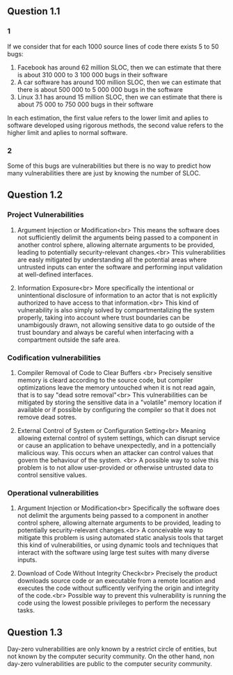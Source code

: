 ## Question 1.1
### 1
If we consider that for each 1000 source lines of code there exists 5 to 50 bugs:
 1. Facebook has around 62 million SLOC, then we can estimate that there is about 310 000 to 3 100 000 bugs in their software
 2. A car software has around 100 million SLOC, then we can estimate that there is about 500 000 to 5 000 000 bugs in the software
 3. Linux 3.1 has around 15 million SLOC, then we can estimate that there is about 75 000 to 750 000 bugs in their software

In each estimation, the first value refers to the lower limit and aplies to software developed using rigorous methods, the second value refers to the higher limit and aplies to normal software.

### 2 
Some of this bugs are vulnerabilities but there is no way to predict how many vulnerabilities there are just by knowing the number of SLOC.

## Question 1.2

### Project Vulnerabilities 
1. Argument Injection or Modification<br\>
This means the software does not sufficiently delimit the arguments being passed to a component in another control sphere, allowing alternate arguments to be provided, leading to potentially security-relevant changes.<br\>
This vulnerabilities are easly mitigated by understanding all the potential areas where untrusted inputs can enter the software and performing input validation at well-defined interfaces.

2. Information Exposure<br\>
More specifically the intentional or unintentional disclosure of information to an actor that is not explicitly authorized to have access to that information.<br\>
This kind of vulnerability is also simply solved by compartmentalizing the system properly, taking into account where trust boundaries can be unambigously drawn, not allowing sensitive data to go outside of the trust boundary and always be careful when interfacing with a compartment outside the safe area. 

### Codification vulnerabilities 
1. Compiler Removal of Code to Clear Buffers <br\>
Precisely sensitive memory is cleard according to the source code, but compiler optimizations leave the memory untouched when it is not read again, that is to say "dead sotre removal"<br\>
This vulnerabilities can be mitigated by storing the sensitive data in a "volatile" memory location if available or if possible by configuring the compiler so that it does not remove dead sotres.

2. External Control of System or Configuration Setting<br\>
Meaning allowing external control of system settings, which can disrupt service or cause an application to behave unexpectedly, and in a pottencially malicious way.
This occurs when an attacker can control values that govern the behaviour of the system. <br\>
A possible way to solve this problem is to not allow user-provided or otherwise untrusted data to control sensitive values. 

### Operational vulnerabilities
1. Argument Injection or Modification<br\>
Specifically the software does not delimit the arguments being passed to a component in another control sphere, allowing alternate arguments to be provided, leading to potentially security-relevant changes.<br\>
A conceivable way to mitigate this problem is using automated static analysis tools that target this kind of vulnerabilities, or using dynamic tools and techniques that interact with the software using large test suites with many diverse inputs.

2. Download of Code Without Integrity Check<br\>
Precisely the product downloads source code or an executable from a remote location and executes the code without sufficently verifying the origin and integrity of the code.<br\>
Possible way to prevent this vulnerability is running the code using the lowest possible privileges to perform the necessary tasks.



## Question 1.3 
Day-zero vulnerabilities are only known by a restrict circle of entities, but not known by the computer security community. On the other hand, non day-zero vulnerabilities are public to the computer security community.
